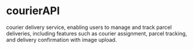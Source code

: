 # courierAPI
 courier delivery service, enabling users to manage and track parcel deliveries, including features such as courier assignment, parcel tracking, and delivery confirmation with image upload.
